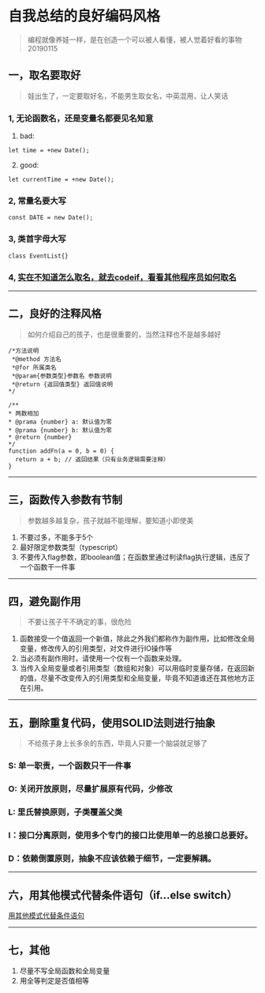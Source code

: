 # 自我总结的良好编码风格
> 编程就像养娃一样，是在创造一个可以被人看懂，被人觉着好看的事物
> 20190115

## 一，取名要取好
> 娃出生了，一定要取好名，不能男生取女名，中英混用，让人笑话

### 1, 无论函数名，还是变量名都要见名知意
1. bad:
```
let time = +new Date();
```

2. good:
```
let currentTime = +new Date();
```

### 2, 常量名要大写
```
const DATE = new Date();
```

### 3, 类首字母大写
```
class EventList{}
```

### 4, [实在不知道怎么取名，就去codeif，看看其他程序员如何取名](https://unbug.github.io/codelf/)

------
## 二，良好的注释风格
> 如何介绍自己的孩子，也是很重要的，当然注释也不是越多越好

```
/*方法说明
 *@method 方法名
 *@for 所属类名
 *@param{参数类型}参数名 参数说明
 *@return {返回值类型} 返回值说明
*/

/**
* 两数相加
* @prama {number} a: 默认值为零
* @prama {number} b: 默认值为零
* @return {number}
*/
function addFn(a = 0, b = 0) {
  return a + b; // 返回结果（只有业务逻辑需要注释）
}
```

------
## 三，函数传入参数有节制
> 参数越多越复杂，孩子就越不能理解，要知道小即使美

1. 不要过多，不能多于5个
2. 最好限定参数类型（typescript）
3. 不要传入flag参数，即boolean值；在函数里通过判读flag执行逻辑，违反了一个函数干一件事

------
## 四，避免副作用
> 不要让孩子干不确定的事，很危险

1. 函数接受一个值返回一个新值，除此之外我们都称作为副作用，比如修改全局变量，修改传入的引用类型，对文件进行IO操作等
2. 当必须有副作用时，请使用一个仅有一个函数来处理。
3. 当传入全局变量或者引用类型（数组和对象）可以用临时变量存储，在返回新的值，尽量不改变传入的引用类型和全局变量，毕竟不知道谁还在其他地方正在引用。

------
## 五，删除重复代码，使用SOLID法则进行抽象
> 不给孩子身上长多余的东西，毕竟人只要一个脑袋就足够了

### S: 单一职责，一个函数只干一件事
### O: 关闭开放原则，尽量扩展原有代码，少修改
### L: 里氏替换原则，子类覆盖父类
### I：接口分离原则，使用多个专门的接口比使用单一的总接口总要好。
### D：依赖倒置原则，抽象不应该依赖于细节，一定要解耦。

------
## 六，用其他模式代替条件语句（if...else switch）
[用其他模式代替条件语句](https://www.tomz.club/blog/md/Browser/JavaScript/2019-01/01.md)

------
## 七，其他
1. 尽量不写全局函数和全局变量
2. 用全等判定是否值相等